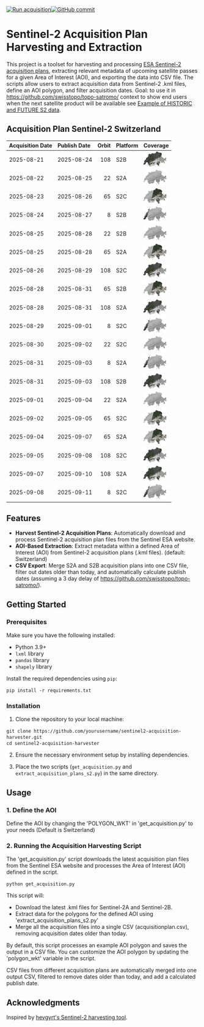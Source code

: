 [![Run acquisition](https://github.com/davidoesch/Sentinel-2-Acquisition-Plan-Harvesting/actions/workflows/run_acquisition.yml/badge.svg)](https://github.com/davidoesch/Sentinel-2-Acquisition-Plan-Harvesting/actions/workflows/run_acquisition.yml)[![GitHub commit](https://img.shields.io/github/last-commit/davidoesch/Sentinel-2-Acquisition-Plan-Harvesting)](https://github.com/davidoesch/Sentinel-2-Acquisition-Plan-Harvesting/commits/main)

# Sentinel-2 Acquisition Plan Harvesting and Extraction

This project is a toolset for harvesting and processing [ESA Sentinel-2 acquisition plans](https://sentinel.esa.int/web/sentinel/copernicus/sentinel-2/acquisition-plans), extracting relevant metadata of upcoming satellite passes for a given Area of Interest (AOI), and exporting the data into CSV file. The scripts allow users to extract acquisition data from Sentinel-2 .kml files, define an AOI polygon, and filter acquisition dates. Goal: to use it in https://github.com/swisstopo/topo-satromo/ context to show end users when the next satellite product will be available see [Example of HISTORIC and FUTURE S2 data](https://davidoesch.github.io/Sentinel-2-Acquisition-Plan-Harvesting/calendar.html).

## Acquisition Plan Sentinel-2 Switzerland
| Acquisition Date   | Publish Date   |   Orbit | Platform   | Coverage                    |
|:-------------------|:---------------|--------:|:-----------|:----------------------------|
| 2025-08-21         | 2025-08-24     |     108 | S2B        | ![Coverage](assets/108.png) |
| 2025-08-22         | 2025-08-25     |      22 | S2A        | ![Coverage](assets/22.png)  |
| 2025-08-23         | 2025-08-26     |      65 | S2C        | ![Coverage](assets/65.png)  |
| 2025-08-24         | 2025-08-27     |       8 | S2B        | ![Coverage](assets/8.png)   |
| 2025-08-25         | 2025-08-28     |      22 | S2B        | ![Coverage](assets/22.png)  |
| 2025-08-25         | 2025-08-28     |      65 | S2A        | ![Coverage](assets/65.png)  |
| 2025-08-26         | 2025-08-29     |     108 | S2C        | ![Coverage](assets/108.png) |
| 2025-08-28         | 2025-08-31     |      65 | S2B        | ![Coverage](assets/65.png)  |
| 2025-08-28         | 2025-08-31     |     108 | S2A        | ![Coverage](assets/108.png) |
| 2025-08-29         | 2025-09-01     |       8 | S2C        | ![Coverage](assets/8.png)   |
| 2025-08-30         | 2025-09-02     |      22 | S2C        | ![Coverage](assets/22.png)  |
| 2025-08-31         | 2025-09-03     |       8 | S2A        | ![Coverage](assets/8.png)   |
| 2025-08-31         | 2025-09-03     |     108 | S2B        | ![Coverage](assets/108.png) |
| 2025-09-01         | 2025-09-04     |      22 | S2A        | ![Coverage](assets/22.png)  |
| 2025-09-02         | 2025-09-05     |      65 | S2C        | ![Coverage](assets/65.png)  |
| 2025-09-04         | 2025-09-07     |      65 | S2A        | ![Coverage](assets/65.png)  |
| 2025-09-05         | 2025-09-08     |     108 | S2C        | ![Coverage](assets/108.png) |
| 2025-09-07         | 2025-09-10     |     108 | S2A        | ![Coverage](assets/108.png) |
| 2025-09-08         | 2025-09-11     |       8 | S2C        | ![Coverage](assets/8.png)   |

## Features

- **Harvest Sentinel-2 Acquisition Plans**: Automatically download and process Sentinel-2 acquisition plan files from the Sentinel ESA website.
- **AOI-Based Extraction**: Extract metadata within a defined Area of Interest (AOI) from Sentinel-2 acquisition plans (.kml files). (default: Switzerland)
- **CSV Export**: Merge S2A and S2B  acquisition plans into one CSV file, filter out dates older than today, and automatically calculate publish dates (assuming a 3 day delay of https://github.com/swisstopo/topo-satromo/).

## Getting Started

### Prerequisites

Make sure you have the following installed:

- Python 3.9+
- `lxml` library
- `pandas` library
- `shapely` library

Install the required dependencies using `pip`:

```
pip install -r requirements.txt
```
### Installation
1. Clone the repository to your local machine:

```
git clone https://github.com/yourusername/sentinel2-acquisition-harvester.git
cd sentinel2-acquisition-harvester
```
2. Ensure the necessary environment setup by installing dependencies.

3. Place the two scripts (`get_acquisition.py` and `extract_acquisition_plans_s2.py`) in the same directory.

## Usage
### 1. Define the AOI
Define the AOI by changing the 'POLYGON_WKT' in 'get_acquisition.py' to your needs (Default is Switzerland)

### 2. Running the Acquisition Harvesting Script
The 'get_acquisition.py' script downloads the latest acquisition plan files from the Sentinel ESA website and processes the Area of Interest (AOI) defined in the script.
```
python get_acquisition.py
```
This script will:

- Download the latest .kml files for Sentinel-2A and Sentinel-2B.
- Extract data for the polygons for the defined AOI using  'extract_acquisition_plans_s2.py'
- Merge all the acquisition files into a single CSV (acquisitionplan.csv), removing acquisition dates older than today.

By default, this script processes an example AOI polygon and saves the output in a CSV file. You can customize the AOI polygon by updating the 'polygon_wkt' variable in the script.

CSV files from different acquisition plans are automatically merged into one output CSV, filtered to remove dates older than today, and add a calculated publish date.

## Acknowledgments
Inspired by [hevgyrt's Sentinel-2 harvesting tool](https://github.com/hevgyrt/harvest_sentinel_acquisition_plans/).



